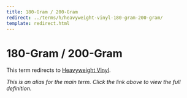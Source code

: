 ```yaml
---
title: 180-Gram / 200-Gram
redirect: ../terms/h/heavyweight-vinyl-180-gram-200-gram/
template: redirect.html
---
```


# 180-Gram / 200-Gram

This term redirects to [Heavyweight Vinyl](../terms/h/heavyweight-vinyl-180-gram-200-gram/).

*This is an alias for the main term. Click the link above to view the full definition.*
